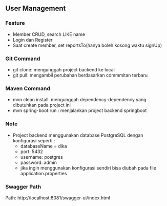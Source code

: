 ## User Management

### Feature

- Member CRUD, search LIKE name
- Login dan Register
- Saat create member, set reportsTo(hanya boleh kosong waktu signUp)

### Git Command

- git clone: mengunggah project backend ke local
- git pull: mengambil perubahan berdasarkan commmitan terbaru

### Maven Command

- mvn clean install: mengunggah dependency-dependency yang dibutuhkan pada project ini
- mvn spring-boot:run : menjalankan project backend springboot

### Note

- Project backend menggunakan database PostgreSQL dengan konfigurasi seperti :
  - databaseName = dika
  - port: 5432
  - username: postgres
  - password: admin
  - jika ingin menggunakan konfigurasi sendiri bisa diubah pada file application.properties

### Swagger Path

Path: http://localhost:8081/swagger-ui/index.html
